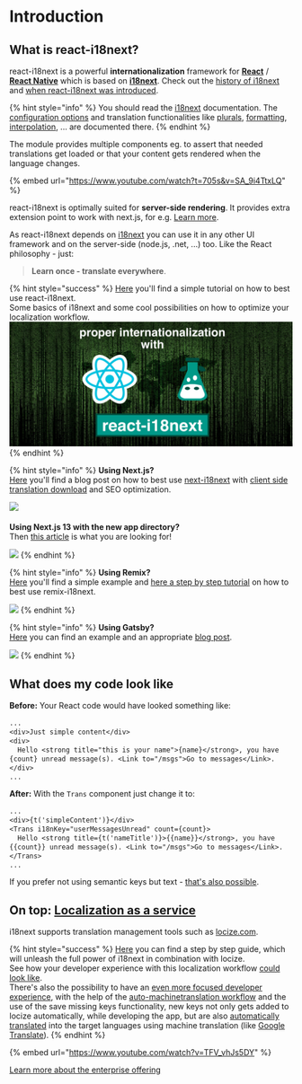 # Introduction

## What is react-i18next?

react-i18next is a powerful **internationalization** framework for [**React**](https://reactjs.org) / [**React Native**](https://reactnative.dev/) which is based on [**i18next**](https://www.i18next.com). Check out the [history of i18next](https://www.i18next.com/misc/the-history-of-i18next) and [when react-i18next was introduced](https://www.i18next.com/misc/the-history-of-i18next#v2).

{% hint style="info" %}
You should read the [i18next](https://www.i18next.com) documentation. The [configuration options](https://www.i18next.com/overview/configuration-options) and translation functionalities like [plurals](https://www.i18next.com/translation-function/plurals), [formatting](https://www.i18next.com/translation-function/formatting), [interpolation](https://www.i18next.com/translation-function/interpolation), ... are documented there.
{% endhint %}

The module provides multiple components eg. to assert that needed translations get loaded or that your content gets rendered when the language changes.

{% embed url="https://www.youtube.com/watch?t=705s&v=SA_9i4TtxLQ" %}

react-i18next is optimally suited for **server-side rendering**. It provides extra extension point to work with next.js, for e.g. [Learn more](legacy-v9/serverside-rendering.md).

As react-i18next depends on [i18next](http://i18next.com) you can use it in any other UI framework and on the server-side (node.js, .net, ...) too. Like the React philosophy - just:

> **Learn once - translate everywhere**.

{% hint style="success" %}
[Here](https://locize.com/blog/react-i18next/) you'll find a simple tutorial on how to best use react-i18next.\
Some basics of i18next and some cool possibilities on how to optimize your localization workflow.[\
<img src=".gitbook/assets/title width (1).jpg" alt="" data-size="original">](https://locize.com/blog/react-i18next/)
{% endhint %}

{% hint style="info" %}
**Using Next.js?**\
[Here](https://locize.com/blog/next-i18next/) you'll find a blog post on how to best use [next-i18next](https://github.com/i18next/next-i18next) with [client side translation download](https://github.com/i18next/next-i18next#client-side-loading-of-translations-via-http) and SEO optimization.

[![](.gitbook/assets/next-i18next.jpg)](https://locize.com/blog/next-i18next/)\
\
**Using Next.js 13 with the new app directory?**\
Then [this article](https://locize.com/blog/next-13-app-dir-i18n) is what you are looking for!

[![](.gitbook/assets/next-13-app-dir-i18n.jpg)](https://locize.com/blog/next-13-app-dir-i18n)
{% endhint %}

{% hint style="info" %}
**Using Remix?**\
[Here](https://github.com/locize/locize-remix-i18next-example) you'll find a simple example and [here a step by step tutorial](https://locize.com/blog/remix-i18n/) on how to best use remix-i18next.

[![](.gitbook/assets/remix-localization.jpg)](https://locize.com/blog/remix-i18n/)
{% endhint %}

{% hint style="info" %}
**Using Gatsby?**\
[Here](https://github.com/locize/locize-gatsby-example) you can find an example and an appropriate [blog post](https://locize.com/blog/gatsby-i18n/).

[![](.gitbook/assets/gatsby-i18next.jpg)](https://locize.com/blog/gatsby-i18n/)
{% endhint %}

## What does my code look like

**Before:** Your React code would have looked something like:

```markup
...
<div>Just simple content</div>
<div>
  Hello <strong title="this is your name">{name}</strong>, you have {count} unread message(s). <Link to="/msgs">Go to messages</Link>.
</div>
...
```

**After:** With the `Trans` component just change it to:

```markup
...
<div>{t('simpleContent')}</div>
<Trans i18nKey="userMessagesUnread" count={count}>
  Hello <strong title={t('nameTitle')}>{{name}}</strong>, you have {{count}} unread message(s). <Link to="/msgs">Go to messages</Link>.
</Trans>
...
```

If you prefer not using semantic keys but text - [that's also possible](https://www.i18next.com/principles/fallback.html#key-fallback).

## On top: [Localization as a service](https://locize.com)

i18next supports translation management tools such as [locize.com](http://locize.com/?utm\_source=react\_i18next\_com\&utm\_medium=gitbook).

{% hint style="success" %}
[Here](https://github.com/locize/react-tutorial) you can find a step by step guide, which will unleash the full power of i18next in combination with locize.\
See how your developer experience with this localization workflow [could look like](https://youtu.be/osScyaGMVqo).\
There's also the possibility to have an [even more focused developer experience](https://youtu.be/VfxBpSXarlU), with the help of the [auto-machinetranslation workflow](https://docs.locize.com/whats-inside/auto-machine-translation) and the use of the save missing keys functionality, new keys not only gets added to locize automatically, while developing the app, but are also [automatically translated](https://youtu.be/VfxBpSXarlU) into the target languages using machine translation (like [Google Translate](https://cloud.google.com/translate)).
{% endhint %}

{% embed url="https://www.youtube.com/watch?v=TFV_vhJs5DY" %}

[Learn more about the enterprise offering](https://www.i18next.com/overview/for-enterprises)
